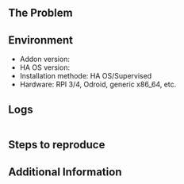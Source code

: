 ## The Problem

<!--
  Describe the issue you are experiencing here. Tell me what you were trying to do and what happened.
-->

## Environment

- Addon version:
- HA OS version:
- Installation methode: HA OS/Supervised
- Hardware: RPI 3/4, Odroid, generic x86_64, etc.

## Logs

<!--
  If you come across any trace or error logs, please provide them.
-->

```txt

```

## Steps to reproduce

<!--
  Describe the steps to reproduce the problem. Screenshots could be very helpful to reproduce the issue.
-->

## Additional Information
